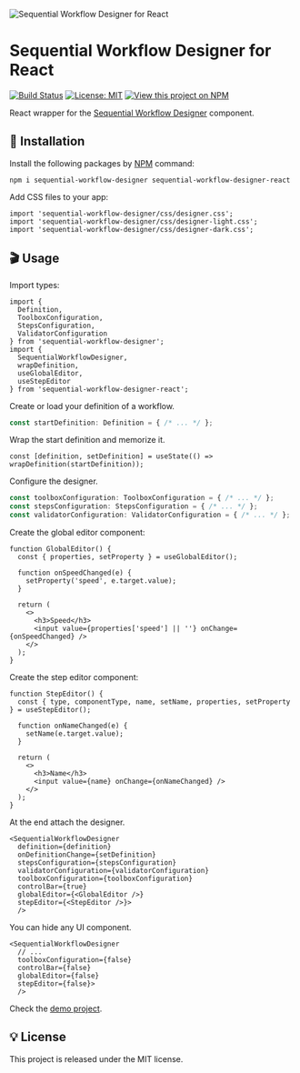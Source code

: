![Sequential Workflow Designer for React](https://raw.githubusercontent.com/nocode-js/sequential-workflow-designer/main/.github/cover.png)

# Sequential Workflow Designer for React

[![Build Status](https://img.shields.io/endpoint.svg?url=https%3A%2F%2Factions-badge.atrox.dev%2Fb4rtaz%2Fsequential-workflow-designer%2Fbadge%3Fref%3Dmain&style=flat-square)](https://actions-badge.atrox.dev/b4rtaz/sequential-workflow-designer/goto?ref=main) [![License: MIT](https://img.shields.io/github/license/mashape/apistatus.svg?style=flat-square)](/LICENSE) [![View this project on NPM](https://img.shields.io/npm/v/sequential-workflow-designer-react.svg?style=flat-square)](https://npmjs.org/package/sequential-workflow-designer-react)

React wrapper for the [Sequential Workflow Designer](https://github.com/nocode-js/sequential-workflow-designer) component.

## 🚀 Installation

Install the following packages by [NPM](https://www.npmjs.com/) command:

`npm i sequential-workflow-designer sequential-workflow-designer-react`

Add CSS files to your app:

```tsx
import 'sequential-workflow-designer/css/designer.css';
import 'sequential-workflow-designer/css/designer-light.css';
import 'sequential-workflow-designer/css/designer-dark.css';
```

## 🎬 Usage

Import types:

```tsx
import {
  Definition,
  ToolboxConfiguration,
  StepsConfiguration,
  ValidatorConfiguration
} from 'sequential-workflow-designer';
import {
  SequentialWorkflowDesigner,
  wrapDefinition,
  useGlobalEditor,
  useStepEditor
} from 'sequential-workflow-designer-react';
```

Create or load your definition of a workflow.

```ts
const startDefinition: Definition = { /* ... */ };
```

Wrap the start definition and memorize it.

```tsx
const [definition, setDefinition] = useState(() => wrapDefinition(startDefinition));
```

Configure the designer.

```ts
const toolboxConfiguration: ToolboxConfiguration = { /* ... */ };
const stepsConfiguration: StepsConfiguration = { /* ... */ };
const validatorConfiguration: ValidatorConfiguration = { /* ... */ };
```

Create the global editor component:

```tsx
function GlobalEditor() {
  const { properties, setProperty } = useGlobalEditor();

  function onSpeedChanged(e) {
    setProperty('speed', e.target.value);
  }

  return (
    <>
      <h3>Speed</h3>
      <input value={properties['speed'] || ''} onChange={onSpeedChanged} />
    </>
  );
}
```

Create the step editor component:

```tsx
function StepEditor() {
  const { type, componentType, name, setName, properties, setProperty } = useStepEditor();

  function onNameChanged(e) {
    setName(e.target.value);
  }

  return (
    <>
      <h3>Name</h3>
      <input value={name} onChange={onNameChanged} />
    </>
  );
}
```

At the end attach the designer.

```tsx
<SequentialWorkflowDesigner
  definition={definition}
  onDefinitionChange={setDefinition}
  stepsConfiguration={stepsConfiguration}
  validatorConfiguration={validatorConfiguration}
  toolboxConfiguration={toolboxConfiguration}
  controlBar={true}
  globalEditor={<GlobalEditor />}
  stepEditor={<StepEditor />}>
  />
```

You can hide any UI component.

```tsx
<SequentialWorkflowDesigner
  // ...
  toolboxConfiguration={false}
  controlBar={false}
  globalEditor={false}
  stepEditor={false}>
  />
```

Check the [demo project](https://github.com/nocode-js/sequential-workflow-designer/tree/main/demos/react-app).

## 💡 License

This project is released under the MIT license.
